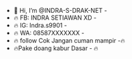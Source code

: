 - 👋 Hi, I’m @INDRA-S-DRAK-NET -
- 🔥 FB: INDRA SETIAWAN XD -
- 🔥 IG: Indra.s9901 -
- 🔥 WA: 08587XXXXXXX -
- 🔥 follow Cok Jangan cuman mampir -🔥
- 🔥Pake doang kabur Dasar - 🔥

